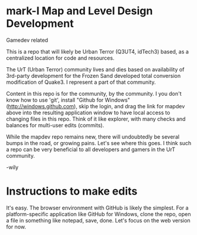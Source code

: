 mark-I Map and Level Design Development
======

Gamedev related

This is a repo that will likely be Urban Terror (Q3UT4, idTech3) based, as a centralized location for code and resources.

The UrT (Urban Terror) community lives and dies based on availability of 3rd-party development for the Frozen Sand developed total conversion modification of Quake3. I represent a part of that community.

Content in this repo is for the community, by the community. I you don't know how to use 'git', install "Github for Windows" (http://windows.github.com), skip the login, and drag the link for mapdev above into the resulting application window to have local access to changing files in this repo. Think of it like explorer, with many checks and balances for multi-user edits (commits).

While the mapdev repo remains new, there will undoubtedly be several bumps in the road, or growing pains. Let's see where this goes. I think such a repo can be very beneficial to all developers and gamers in the UrT community.

-wily


Instructions to make edits
=====

It's easy. The browser environment with GitHub is likely the simplest. For a platform-specific application like GitHub for Windows, clone the repo, open a file in something like notepad, save, done. Let's focus on the web version for now.

